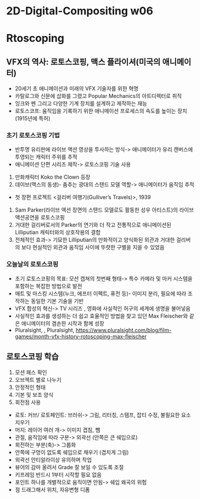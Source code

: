 # 2D-Digital-Compositing w06
Rtoscoping
  =============
## VFX의 역사: 로토스코핑, 맥스 플라이셔(미국의 애니메이터)
-	20세기 초 애니메이션과 미래의 VFX 기술자를 위한 혁명
-	카탈로그와 신문에 삽화를 그렸고 Popular Mechanics의 아트디렉터로 취직
-	잉크와 펜 그리고 다양한 기계 장치를 설계하고 제작하는 재능
-	로토스코프: 움직임을 기록하기 위한 애니메이션 프로세스의 속도를 높이는 장치 (1915년에 특허)

### 초기 로토스코핑 기법
-	반투명 유리판에 라이브 액션 영상을 투사하는 방식-> 애니메이터가 유리 캔버스에 투영되는 캐릭터 주위를 추적
-	애니메이션 단편 시리즈<Out of the Inkwell> 제작-> 로토스코핑 기술 사용
1)	만화캐릭터 Koko the Clown 등장
2)	데이브(맥스의 동생)- 춤추는 광대의 스탠드 모델 역할-> 애니메이터가 움직임 추적
-	첫 장편 프로젝트 <걸리버 여행기(Gulliver’s Travels)>, 1939
1)	Sam Parker(라이브 액션 장면의 스탠드 모델로도 활동한 성우 아티스트)의 라이브 액션공연을 로토스코핑
2)	거대한 걸리버로서의 Parker의 연기와 더 작고 전통적으로 애니메이션된 Lilliputian 캐릭터와의 상호작용의 결합
3)	전체적인 효과-> 기묘한 Lilliputian의 만화적이고 양식화된 외관과 거대한 걸리버의 보다 현실적인 외관과 움직임 사이에 뚜렷한 구별을 지을 수 있었음

### 오늘날의 로토스코핑
-	초기 로토스코핑의 목표: 모션 캡쳐의 첫번째 형태-> 특수 카메라 및 마커 시스템을 포함하는 복잡한 방법으로 발전
-	매트 및 마스킹 시스템(누크, 에프터 이펙트, 퓨전 등)- 이미지 분리, 필요에 따라 조작하는 동일한 기본 기술을 기반
-	VFX 합성의 혁신-> TV 시리즈 <Game of Thrones>, 영화<Dawn of the Planet of the Apes>에 사실적인 허구의 세계에 생명을 불어넣음
-	사실적인 효과를 생성하는 더 쉽고 효율적인 방법을 찾고 있던 Max Fleischer와 같은 애니메이터의 겸손한 시작과 함께 성장
-	Pluralsight, <History Rotoscoping and Max Fleischer>, Pluralsight, https://www.pluralsight.com/blog/film-games/month-vfx-history-rotoscoping-max-fleischer

## 로토스코핑 학습
1)	모션 패스 확인
2)	오브젝트 별로 나누기
3)	안정적인 형태
4)	기본 및 보조 양식
5)	회전점 사용

-	로토: 커브/ 로토페인트: 브러쉬-> 그림, 리터칭, 스탬프, 잡티 수정, 불필요한 요소 지우기
-	머지: 레이어 여러 개-> 이미지 겹침, 뺌
-	관절, 움직임에 따라 구분-> 외곽선 (안쪽은 큰 쉐입으로)
-	회전하는 부분(축)-> 그룹화
-	안쪽에 구멍이 없도록 쉐입으로 채우기 (겹치게 그림)
-	외곽선 안티알라이상 유의하며 작업
-	뷰어의 감마 올려서 Grade 잘 보일 수 있도록 조절
-	키프레임 반드시 1부터 시작할 필요 없음
-	포인트 하나를 개별적으로 움직이면 안됨-> 쉐입 왜곡의 위험
-	점 드래그해서 위치, 자유변형 디폼
